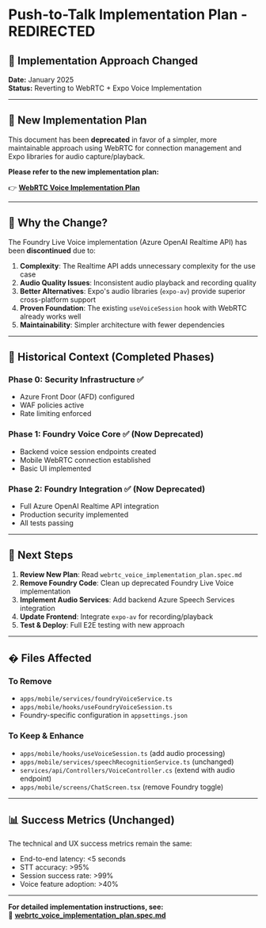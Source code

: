 # Push-to-Talk Implementation Plan - REDIRECTED

## 🔄 Implementation Approach Changed

**Date:** January 2025  
**Status:** Reverting to WebRTC + Expo Voice Implementation

---

## 📌 New Implementation Plan

This document has been **deprecated** in favor of a simpler, more maintainable approach using WebRTC for connection management and Expo libraries for audio capture/playback.

**Please refer to the new implementation plan:**

👉 **[WebRTC Voice Implementation Plan](./webrtc_voice_implementation_plan.spec.md)**

---

## 🎯 Why the Change?

The Foundry Live Voice implementation (Azure OpenAI Realtime API) has been **discontinued** due to:

1. **Complexity**: The Realtime API adds unnecessary complexity for the use case
2. **Audio Quality Issues**: Inconsistent audio playback and recording quality
3. **Better Alternatives**: Expo's audio libraries (`expo-av`) provide superior cross-platform support
4. **Proven Foundation**: The existing `useVoiceSession` hook with WebRTC already works well
5. **Maintainability**: Simpler architecture with fewer dependencies

---

## 📝 Historical Context (Completed Phases)

### Phase 0: Security Infrastructure ✅
- Azure Front Door (AFD) configured
- WAF policies active
- Rate limiting enforced

### Phase 1: Foundry Voice Core ✅ (Now Deprecated)
- Backend voice session endpoints created
- Mobile WebRTC connection established
- Basic UI implemented

### Phase 2: Foundry Integration ✅ (Now Deprecated)
- Full Azure OpenAI Realtime API integration
- Production security implemented
- All tests passing

---

## 🚀 Next Steps

1. **Review New Plan**: Read `webrtc_voice_implementation_plan.spec.md`
2. **Remove Foundry Code**: Clean up deprecated Foundry Live Voice implementation
3. **Implement Audio Services**: Add backend Azure Speech Services integration
4. **Update Frontend**: Integrate `expo-av` for recording/playback
5. **Test & Deploy**: Full E2E testing with new approach

---

## � Files Affected

### To Remove
- `apps/mobile/services/foundryVoiceService.ts`
- `apps/mobile/hooks/useFoundryVoiceSession.ts`
- Foundry-specific configuration in `appsettings.json`

### To Keep & Enhance
- `apps/mobile/hooks/useVoiceSession.ts` (add audio processing)
- `apps/mobile/services/speechRecognitionService.ts` (unchanged)
- `services/api/Controllers/VoiceController.cs` (extend with audio endpoint)
- `apps/mobile/screens/ChatScreen.tsx` (remove Foundry toggle)

---

## 📊 Success Metrics (Unchanged)

The technical and UX success metrics remain the same:
- End-to-end latency: <5 seconds
- STT accuracy: >95%
- Session success rate: >99%
- Voice feature adoption: >40%

---

**For detailed implementation instructions, see:**  
📖 **[webrtc_voice_implementation_plan.spec.md](./webrtc_voice_implementation_plan.spec.md)**